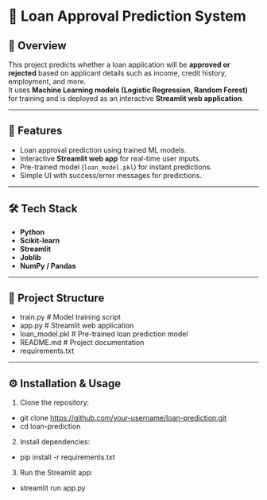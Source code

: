 # 🏦 Loan Approval Prediction System

## 📌 Overview
This project predicts whether a loan application will be **approved or rejected** based on applicant details such as income, credit history, employment, and more.  
It uses **Machine Learning models (Logistic Regression, Random Forest)** for training and is deployed as an interactive **Streamlit web application**.

---

## 🚀 Features
- Loan approval prediction using trained ML models.
- Interactive **Streamlit web app** for real-time user inputs.
- Pre-trained model (`loan_model.pkl`) for instant predictions.
- Simple UI with success/error messages for predictions.

---

## 🛠️ Tech Stack
- **Python**
- **Scikit-learn**
- **Streamlit**
- **Joblib**
- **NumPy / Pandas**

---

## 📂 Project Structure
- train.py # Model training script
- app.py # Streamlit web application
- loan_model.pkl # Pre-trained loan prediction model
- README.md # Project documentation
- requirements.txt

---

## ⚙️ Installation & Usage

1. Clone the repository:
  - git clone https://github.com/your-username/loan-prediction.git
  - cd loan-prediction

2. Install dependencies:
- pip install -r requirements.txt

3. Run the Streamlit app:
- streamlit run app.py


